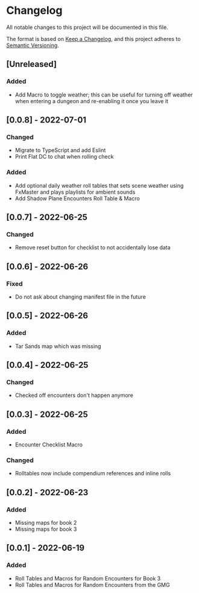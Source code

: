 # Changelog
All notable changes to this project will be documented in this file.

The format is based on [Keep a Changelog](https://keepachangelog.com/en/1.0.0/),
and this project adheres to [Semantic Versioning](https://semver.org/spec/v2.0.0.html).

## [Unreleased]

### Added

* Add Macro to toggle weather; this can be useful for turning off weather when entering a dungeon and re-enabling it once you leave it

## [0.0.8] - 2022-07-01

### Changed

* Migrate to TypeScript and add Eslint
* Print Flat DC to chat when rolling check

### Added

* Add optional daily weather roll tables that sets scene weather using FxMaster and plays playlists for ambient sounds
* Add Shadow Plane Encounters Roll Table & Macro

## [0.0.7] - 2022-06-25

### Changed
* Remove reset button for checklist to not accidentally lose data

## [0.0.6] - 2022-06-26
### Fixed

* Do not ask about changing manifest file in the future

## [0.0.5] - 2022-06-26
### Added

* Tar Sands map which was missing

## [0.0.4] - 2022-06-25
### Changed

* Checked off encounters don't happen anymore

## [0.0.3] - 2022-06-25
### Added

* Encounter Checklist Macro

### Changed

* Rolltables now include compendium references and inline rolls

## [0.0.2] - 2022-06-23
### Added

* Missing maps for book 2
* Missing maps for book 3

## [0.0.1] - 2022-06-19
### Added

* Roll Tables and Macros for Random Encounters for Book 3
* Roll Tables and Macros for Random Encounters from the GMG
